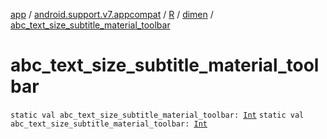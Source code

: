 [app](../../../index.md) / [android.support.v7.appcompat](../../index.md) / [R](../index.md) / [dimen](index.md) / [abc_text_size_subtitle_material_toolbar](.)

# abc_text_size_subtitle_material_toolbar

`static val abc_text_size_subtitle_material_toolbar: `[`Int`](https://kotlinlang.org/api/latest/jvm/stdlib/kotlin/-int/index.html)
`static val abc_text_size_subtitle_material_toolbar: `[`Int`](https://kotlinlang.org/api/latest/jvm/stdlib/kotlin/-int/index.html)